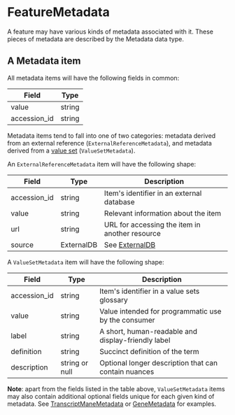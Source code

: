 # FeatureMetadata

A feature may have various kinds of metadata associated with it. These pieces of metadata are described by the Metadata data type.

## A Metadata item

All metadata items will have the following fields in common:

| Field        | Type                        
|--------------|-----------------------------
| value        | string
| accession_id | string

Metadata items tend to fall into one of two categories: metadata derived from an external reference (`ExternalReferenceMetadata`), and metadata derived from a [value set](./value_set.md) (`ValueSetMetadata`).

An `ExternalReferenceMetadata` item will have the following shape:

| Field          | Type        | Description |
|----------------|-------------|-------------|
| accession_id   | string      | Item's identifier in an external database
| value          | string      | Relevant information about the item
| url            | string      | URL for accessing the item in another resource
| source         | ExternalDB  | See [ExternalDB](./external_db.md)

A `ValueSetMetadata` item will have the following shape:

| Field          | Type                       | Description |
|----------------|----------------------------|-------------|
| accession_id   | string                     | Item's identifier in a value sets glossary
| value          | string                     | Value intended for programmatic use by the consumer
| label          | string                     | A short, human-readable and display-friendly label
| definition     | string                     | Succinct definition of the term
| description    | string or null             | Optional longer description that can contain nuances

**Note**: apart from the fields listed in the table above, `ValueSetMetadata` items may also contain additional optional fields unique for each given kind of metadata. See [TranscriptManeMetadata](./transcript_metadata.md) or [GeneMetadata](./gene_metadata.md) for examples.
